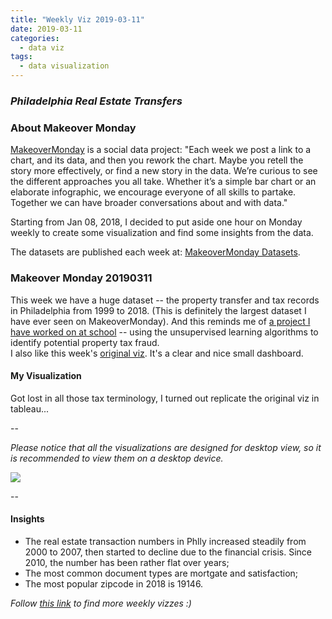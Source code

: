 ```yaml
---
title: "Weekly Viz 2019-03-11"
date: 2019-03-11
categories:
  - data viz
tags:
  - data visualization
---
```


### *Philadelphia Real Estate Transfers*


### About Makeover Monday

[MakeoverMonday](http://www.makeovermonday.co.uk/) is a social data project:
"Each week we post a link to a chart, and its data, and then you rework the chart.
Maybe you retell the story more effectively, or find a new story in the data.
We’re curious to see the different approaches you all take. Whether it’s a simple bar chart or an elaborate infographic, we encourage everyone of all skills to partake.
Together we can have broader conversations about and with data."

Starting from Jan 08, 2018, I decided to put aside one hour on Monday weekly to create some visualization and find some insights from the data.

The datasets are published each week at: [MakeoverMonday Datasets](http://www.makeovermonday.co.uk/data/).

### Makeover Monday 20190311

This week we have a huge dataset -- the property transfer and tax records in Philadelphia from 1999 to 2018. (This is definitely the largest dataset I have ever seen on MakeoverMonday). And this reminds me of [a project I have worked on at school](https://github.com/yudong-94/Unsupervised-Fraud-Detection-Algorithm) -- using the unsupervised learning algorithms to identify potential property tax fraud.   
I also like this week's [original viz](https://data.phila.gov/visualizations/real-estate-transfers). It's a clear and nice small dashboard.  

#### My Visualization

Got lost in all those tax terminology, I turned out replicate the original viz in tableau... 

--  

*Please notice that all the visualizations are designed for desktop view, so it is recommended to view them on a desktop device.*  

<div class='tableauPlaceholder' id='viz1552360295395' style='position: relative'>
<noscript><a href='#'>
  <img alt=' ' src='https:&#47;&#47;public.tableau.com&#47;static&#47;images&#47;Ma&#47;MakeOverMonday20190311_15523591256140&#47;PhllyRealEstate&#47;1_rss.png' style='border: none' />
</a></noscript>
<object class='tableauViz'  style='display:none;'>
  <param name='host_url' value='https%3A%2F%2Fpublic.tableau.com%2F' />
  <param name='embed_code_version' value='3' /> 
  <param name='site_root' value='' />
  <param name='name' value='MakeOverMonday20190311_15523591256140&#47;PhllyRealEstate' />
  <param name='tabs' value='no' />
  <param name='toolbar' value='yes' />
  <param name='static_image' value='https:&#47;&#47;public.tableau.com&#47;static&#47;images&#47;Ma&#47;MakeOverMonday20190311_15523591256140&#47;PhllyRealEstate&#47;1.png' />
  <param name='animate_transition' value='yes' />
  <param name='display_static_image' value='yes' />
  <param name='display_spinner' value='yes' />
  <param name='display_overlay' value='yes' />
  <param name='display_count' value='yes' />
  <param name='filter' value='publish=yes' />
</object></div>               
<script type='text/javascript'>          
  var divElement = document.getElementById('viz1552360295395');      
  var vizElement = divElement.getElementsByTagName('object')[0];     
  vizElement.style.width='800px';vizElement.style.height='827px';   
  var scriptElement = document.createElement('script');           
  scriptElement.src = 'https://public.tableau.com/javascripts/api/viz_v1.js';    
  vizElement.parentNode.insertBefore(scriptElement, vizElement);                
</script>  

--  

#### Insights
* The real estate transaction numbers in Phlly increased steadily from 2000 to 2007, then started to decline due to the financial crisis. Since 2010, the number has been rather flat over years;  
* The most common document types are mortgate and satisfaction;  
* The most popular zipcode in 2018 is 19146.  


*Follow [this link](https://yudong-94.github.io/personal-website/project/MakeOverMonday2019/) to find more weekly vizzes :)*